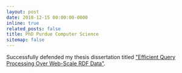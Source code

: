 ```yaml
---
layout: post
date: 2018-12-15 00:00:00-0000
inline: true
related_posts: false
title: PhD Purdue Computer Science
sitemap: false
---
```


Successfully defended my thesis dissertation titled ["Efficient Query Processing Over Web-Scale RDF Data"](/assets/pdf/papers/Efficient_Query_Processing_Over_Web_Scale_RDF_Data.pdf).
